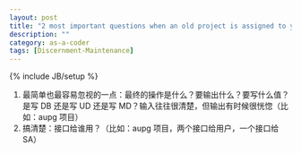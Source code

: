 ```yaml
---
layout: post
title: "2 most important questions when an old project is assigned to you"
description: ""
category: as-a-coder
tags: [Discernment-Maintenance]
---
```

{% include JB/setup %}

1. 最简单也最容易忽视的一点：最终的操作是什么？要输出什么？要写什么值？是写 DB 还是写 UD 还是写 MD？输入往往很清楚，但输出有时候很恍惚（比如：aupg 项目）
2. 搞清楚：接口给谁用？（比如：aupg 项目，两个接口给用户，一个接口给 SA）
